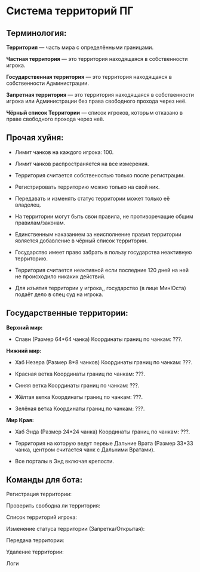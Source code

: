 # Система территорий ПГ

## Терминология:

**Территория** — часть мира с определёнными границами.

**Частная территория** — это территория находящаяся в собственности игрока.

**Государственная территория** — это территория находящаяся в собственности Администрации.

**Запретная территория** — это территория находящаяся в собственности игрока или Администрации без права свободного прохода через неё.

**Чёрный список Территории** — список игроков, которым отказано в праве свободного прохода через неё.

## Прочая  хуйня:

- Лимит чанков на каждого игрока: 100.

- Лимит чанков распространяется на все измерения.

- Территория считается собственостью только после регистрации.

- Регистрировать территорию можно только на свой ник.

- Передавать и изменять статус территории может только её владелец.

- На территории могут быть свои правила, не противоречащие общим правилам/законам.

- Единственным наказанием за неисполнение правил территории является добавление в чёрный список территории.

- Государство имеет право забрать в пользу государства неактивную территорию.

- Территория считается неактивной если последние 120 дней на ней не происходило никаких действий.

- Для изъятия территории у игрока,, государство (в лице МинЮста) подаёт дело в спец суд на игрока.

## Государственные территории:

**Верхний мир:**
- Спавн (Размер 64*64 чанка)
Координаты границ по чанкам: ???.

**Нижний мир:**
- Хаб Незера (Размер 8*8 чанков)
Координаты границ по чанкам: ???.

- Красная ветка
Координаты границ по чанкам: ???.

- Синяя ветка
Координаты границ по чанкам: ???.

- Жёлтая ветка
Координаты границ по чанкам: ???.

- Зелёная ветка
Координаты границ по чанкам: ???.

**Мир Края:**
- Хаб Энда (Размер 24*24 чанка)
Координаты границ по чанкам: ???.

- Территория на которую ведут первые Дальние Врата (Размер 33*33 чанка, центром считается чанк с Дальними Вратами).

- Все порталы в Энд включая крепости.

## Команды для бота:

Регистрация территории:

Проверить свободна ли территория:

Список территорий игрока:

Изменение статуса территории (Запретка/Открытая):

Передача территории:

Удаление территории:

Логи
